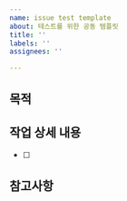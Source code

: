 ```yaml
---
name: issue test template
about: 테스트를 위한 공동 템플릿
title: ''
labels: ''
assignees: ''

---
```


## 목적
>
## 작업 상세 내용
-[ ]
## 참고사항
